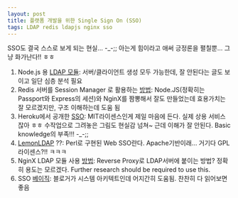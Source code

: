 ```yaml
--- 
layout: post 
title: 플랫폼 개발을 위한 Single Sign On (SSO)  
tags: LDAP redis ldapjs nginx sso  
---  
```


SSO도 결국 스스로 보게 되는 현실... -_-;;  아는게 힘이라고 애써 긍정론을 펼칠뿐... 그냥 화가난다!! ㅎㅎ    

 1. Node.js 용 [LDAP 모듈](http://ldapjs.org/guide.html): 서버/클라이언트 생성 모두 가능한데, 잘 안된다는 글도 보이고 일단 심층 분석 필요  
 2. Redis 서버를 Session Manager 로 활용하는 [방법](http://dejanglozic.com/2014/10/07/sharing-micro-service-authentication-using-nginx-passport-and-redis/): Node.JS(정확히는 Passport와 Express의 세션)와 NginX를 짬뽕해서 잘도 만들었는데 효용가치는 잘 모르겠지만, 구조 이해하는데 도움 됨  
 3. Heroku에서 공개한 [SSO](https://blog.heroku.com/archives/2013/11/14/oauth-sso): MIT라이센스인게 제일 마음에 든다. 실제 상용 서비스잖아 ㅎㅎ 수작업으로 그려놓은 그림도 현실감 넘쳐~ 근데 이해가 잘 안된다. Basic knowledge의 부족!!! -_-;;   
 4.   [LemonLDAP](http://lemonldap-ng.org/start) ??: Perl로 구현된 Web SSO란다. Apache기반이래... 거기다 GPL라이센스?!! ㅋㅋㅋ  
 5. NginX LDAP 모듈 사용 [방법](https://calvin.me/nginx-ldap-http-authentication/): Reverse Proxy로 LDAP서버에 붙이는 방법? 정확히 용도는 모르겠다. Further research should be required to use this.  
 6. SSO [베이직](http://bcho.tistory.com/755): 블로거가 시스템 아키텍트인데 어지간히 도움됨. 찬찬히 다 읽어보면 좋음  


